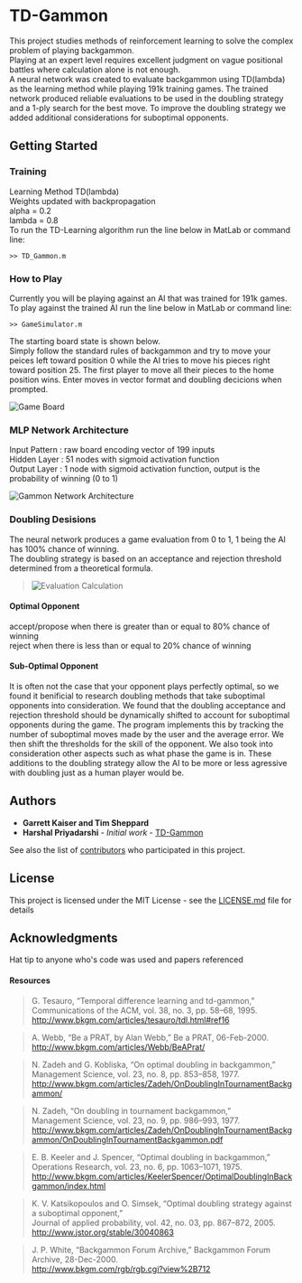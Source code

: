 # TD-Gammon

This project studies methods of reinforcement learning to solve the complex problem of playing backgammon.<br/>Playing at an expert level requires excellent judgment on vague positional battles where calculation alone is not enough.<br/>A neural network was created to evaluate backgammon using TD(lambda) as the learning method while playing 191k training games. The trained network produced reliable evaluations to be used in the doubling strategy and a 1-ply search for the best move. To improve the doubling strategy we added additional considerations for suboptimal opponents.

## Getting Started

### Training

Learning Method TD(lambda)<br/>
Weights updated with backpropagation<br/>
alpha  = 0.2<br/>
lambda = 0.8<br/>
To run the TD-Learning algorithm run the line below in MatLab or command line:
```
>> TD_Gammon.m
```

### How to Play

Currently you will be playing against an AI that was trained for 191k games.<br/>
To play against the trained AI run the line below in MatLab or command line:
```
>> GameSimulator.m
```
The starting board state is shown below.<br/> 
Simply follow the standard rules of backgammon and try to move your peices left toward position 0 while the AI tries to move his pieces right toward position 25. The first player to move all their pieces to the home position wins. Enter moves in vector format and doubling decicions when prompted.

![Game Board](https://cloud.githubusercontent.com/assets/7111116/24832412/3949c0f6-1c75-11e7-8d39-88f32585ad73.PNG)

### MLP Network Architecture

Input Pattern : raw board encoding vector of 199 inputs<br/>
Hidden Layer  : 51 nodes with sigmoid activation function<br/>
Output Layer  : 1 node with sigmoid activation function, output is the probability of winning (0 to 1)<br/>

![Gammon Network Architecture](https://cloud.githubusercontent.com/assets/7111116/24832397/f46e7b34-1c74-11e7-9e5e-926febf2b423.png)

### Doubling Desisions

The neural network produces a game evaluation from 0 to 1, 1 being the AI has 100% chance of winning.<br/>
The doubling strategy is based on an acceptance and rejection threshold determined from a theoretical formula.<br/>

>![Evaluation Calculation](https://cloud.githubusercontent.com/assets/7111116/24832398/f71f6c6c-1c74-11e7-9151-8f05c38498d6.PNG)

#### Optimal Opponent
accept/propose when there is greater than or equal to 80% chance of winning<br/>
reject when there is less than or equal to 20% chance of winning<br/>
#### Sub-Optimal Opponent
It is often not the case that your opponent plays perfectly optimal, so we found it benificial to research doubling methods that take suboptimal opponents into consideration. We found that the doubling acceptance and rejection threshold should be dynamically shifted to account for suboptimal opponents during the game. The program implements this by tracking the number of suboptimal moves made by the user and the average error. We then shift the thresholds for the skill of the opponent. We also took into consideration other aspects such as what phase the game is in. These additions to the doubling strategy allow the AI to be more or less agressive with doubling just as a human player would be.

## Authors

* **Garrett Kaiser and Tim Sheppard**
* **Harshal Priyadarshi** - *Initial work* - [TD-Gammon](https://github.com/harpribot/TD-Gammon)

See also the list of [contributors](https://github.com/garetWk/TD-Gammon/graphs/contributors) who participated in this project.

## License
This project is licensed under the MIT License - see the [LICENSE.md](License.md) file for details

## Acknowledgments
Hat tip to anyone who's code was used and papers referenced
#### Resources
>G. Tesauro, “Temporal difference learning and td-gammon,”<br/>
>Communications of the ACM, vol. 38, no. 3, pp. 58–68, 1995.<br/>
>http://www.bkgm.com/articles/tesauro/tdl.html#ref16<br/>

>A. Webb, “Be a PRAT, by Alan Webb,” Be a PRAT, 06-Feb-2000.<br/>
>http://www.bkgm.com/articles/Webb/BeAPrat/<br/>

>N.  Zadeh  and  G.  Kobliska, “On  optimal  doubling  in  backgammon,”<br/>
>Management Science, vol. 23, no. 8, pp. 853–858, 1977.<br/>
>http://www.bkgm.com/articles/Zadeh/OnDoublingInTournamentBackgammon/<br/>

>N. Zadeh, “On doubling in tournament backgammon,”<br/>
>Management Science, vol. 23, no. 9, pp. 986–993, 1977.<br/>
>http://www.bkgm.com/articles/Zadeh/OnDoublingInTournamentBackgammon/OnDoublingInTournamentBackgammon.pdf<br/>

>E. B. Keeler and J. Spencer, “Optimal doubling in backgammon,”<br/>
>Operations Research, vol. 23, no. 6, pp. 1063–1071, 1975.<br/>
>http://www.bkgm.com/articles/KeelerSpencer/OptimalDoublingInBackgammon/index.html<br/>

>K. V. Katsikopoulos and O. Simsek, “Optimal doubling strategy against a suboptimal opponent,”<br/>
>Journal of applied probability, vol. 42, no. 03, pp. 867–872, 2005.<br/>
>http://www.jstor.org/stable/30040863<br/>

>J. P. White, “Backgammon Forum Archive,” Backgammon Forum Archive, 28-Dec-2000.<br/>
>http://www.bkgm.com/rgb/rgb.cgi?view%2B712<br/>





